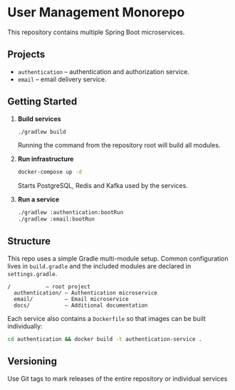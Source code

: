 # User Management Monorepo

This repository contains multiple Spring Boot microservices.

## Projects

- `authentication` – authentication and authorization service.
- `email` – email delivery service.

## Getting Started

1. **Build services**

   ```bash
   ./gradlew build
   ```

   Running the command from the repository root will build all modules.

2. **Run infrastructure**

   ```bash
   docker-compose up -d
   ```

   Starts PostgreSQL, Redis and Kafka used by the services.

3. **Run a service**
   ```bash
   ./gradlew :authentication:bootRun
   ./gradlew :email:bootRun
   ```

## Structure

This repo uses a simple Gradle multi-module setup. Common configuration lives in `build.gradle` and the included modules are declared in `settings.gradle`.

```
/           – root project
  authentication/ – Authentication microservice
  email/          – Email microservice
  docs/           – Additional documentation
```

Each service also contains a `Dockerfile` so that images can be built individually:

```bash
cd authentication && docker build -t authentication-service .
```

## Versioning

Use Git tags to mark releases of the entire repository or individual services
